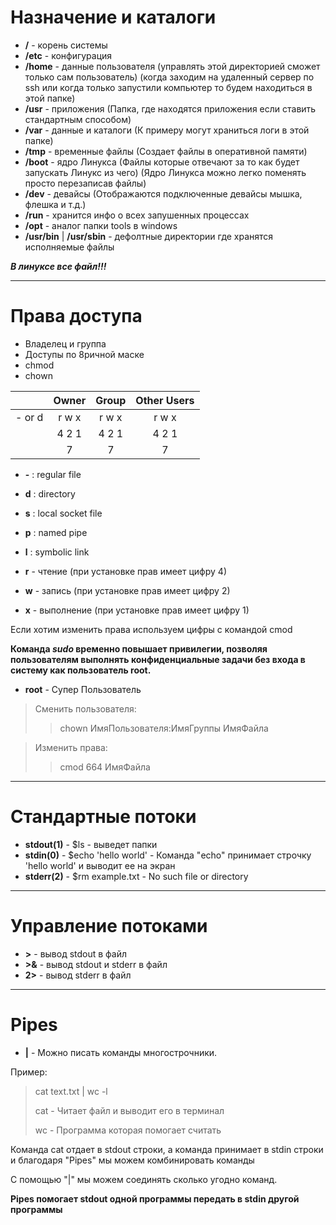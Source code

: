 # Назначение и каталоги

 - **/** - корень системы
 - **/etc** - конфигурация
 - **/home** - данные пользователя (управлять этой директорией сможет только сам пользователь) (когда заходим на удаленный сервер по ssh
  или когда только запустили компьютер то будем находиться в этой папке)
 - **/usr** - приложения (Папка, где находятся приложения если ставить стандартным способом)
 - **/var** - данные и каталоги (К примеру могут храниться логи в этой папке)
 - **/tmp** - временные файлы (Создает файлы в оперативной памяти)
 - **/boot** - ядро Линукса (Файлы которые отвечают за то как будет запускать Линукс из чего)
     (Ядро Линукса можно легко поменять просто перезаписав файлы)
 - **/dev** - девайсы (Отображаются подключенные девайсы мышка, флешка и т.д.)
 - **/run** - хранится инфо о всех запушенных процессах
 - **/opt** - аналог папки tools в windows
 - **/usr/bin** | **/usr/sbin** - дефолтные директории где хранятся исполняемые файлы

***В линуксе все файл!!!***

***

# Права доступа

- Владелец и группа
- Доступы по 8ричной маске
- chmod
- chown


|     | Owner | Group | Other Users |
|:---:|:-----:|:-----:|:-----------:|
|  - or d   | r w x | r w x |    r w x    |
|        | 4 2 1 | 4 2 1 |    4 2 1    |
|        |   7   |   7   |      7      |

- **-** : regular file
- **d** : directory
- **s** : local socket file
- **p** : named pipe
- **l** : symbolic link


- **r** - чтение (при установке прав имеет цифру 4)
- **w** - запись (при установке прав имеет цифру 2)
- **x** - выполнение (при установке прав имеет цифру 1)

Если хотим изменить права используем цифры с командой cmod

**Команда *sudo* временно повышает привилегии, позволяя пользователям выполнять конфиденциальные задачи без входа в систему как пользователь root.**
- **root** - Супер Пользователь
 

> Сменить пользователя:
>> chown ИмяПользователя:ИмяГруппы ИмяФайла

>Изменить права:
>> cmod 664 ИмяФайла

***

# Стандартные потоки

- **stdout(1)** - $ls - выведет папки
- **stdin(0)**  - $echo 'hello world' - Команда "echo" принимает строчку 'hello world' и выводит ее на экран
- **stderr(2)**  - $rm example.txt - No such file or directory

***

# Управление потоками

- **>** - вывод stdout в файл
- **>&** - вывод stdout и stderr в файл
- **2>** - вывод stderr в файл

***

# Pipes

- **|** - Можно писать команды многострочники. 

Пример:
> cat text.txt | wc -l
> 
> cat - Читает файл и выводит его в терминал
> 
> wc - Программа которая помогает считать

Команда cat отдает в stdout строки, а команда принимает в stdin строки и благодаря "Pipes" мы можем комбинировать команды

С помощью "|" мы можем соединять сколько угодно команд.  

**Pipes помогает stdout одной программы передать в stdin другой программы**
